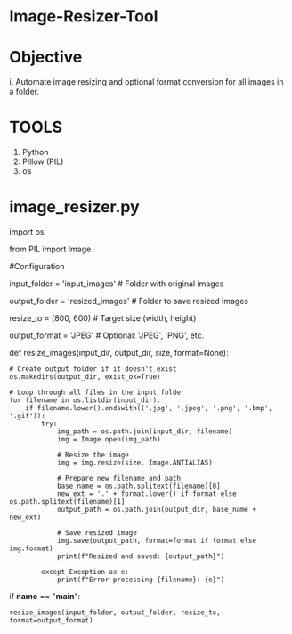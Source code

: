# Image-Resizer-Tool

# Objective
i. Automate image resizing and optional format conversion for all images in a folder.

# TOOLS
1. Python
2. Pillow (PIL)
3. os

# image_resizer.py

import os

from PIL import Image

#Configuration

input_folder = 'input_images'      # Folder with original images

output_folder = 'resized_images'   # Folder to save resized images

resize_to = (800, 600)             # Target size (width, height)

output_format = 'JPEG'             # Optional: 'JPEG', 'PNG', etc.

def resize_images(input_dir, output_dir, size, format=None):

    # Create output folder if it doesn't exist
    os.makedirs(output_dir, exist_ok=True)

    # Loop through all files in the input folder
    for filename in os.listdir(input_dir):
        if filename.lower().endswith(('.jpg', '.jpeg', '.png', '.bmp', '.gif')):
            try:
                img_path = os.path.join(input_dir, filename)
                img = Image.open(img_path)

                # Resize the image
                img = img.resize(size, Image.ANTIALIAS)

                # Prepare new filename and path
                base_name = os.path.splitext(filename)[0]
                new_ext = '.' + format.lower() if format else os.path.splitext(filename)[1]
                output_path = os.path.join(output_dir, base_name + new_ext)

                # Save resized image
                img.save(output_path, format=format if format else img.format)
                print(f"Resized and saved: {output_path}")

            except Exception as e:
                print(f"Error processing {filename}: {e}")

if __name__ == "__main__":

    resize_images(input_folder, output_folder, resize_to, format=output_format)
